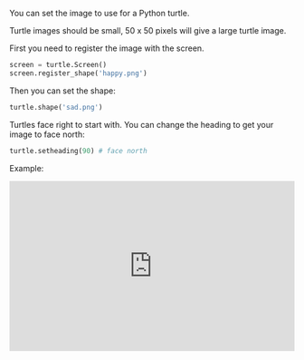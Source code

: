 You can set the image to use for a Python turtle. 

Turtle images should be small, 50 x 50 pixels will give a large turtle image. 

First you need to register the image with the screen. 

```python
screen = turtle.Screen()
screen.register_shape('happy.png') 
```

Then you can set the shape:

```python
turtle.shape('sad.png')
```

Turtles face right to start with. You can change the heading to get your image to face north:

```python
turtle.setheading(90) # face north
```

Example:
<iframe src="https://trinket.io/embed/python/5f68ef3fd7?start=result" width="100%" height="300" frameborder="0" marginwidth="0" marginheight="0" allowfullscreen></iframe>

